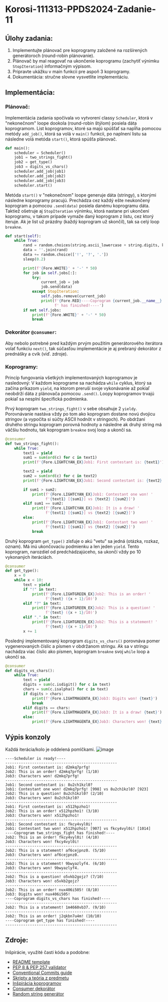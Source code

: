 # Korosi-111313-PPDS2024-Zadanie-11
## Úlohy zadania:
1) Implementujte plánovač pre koprogramy založené na rozšírených generátoroch (round-robin plánovanie).
2) Plánovač by mal reagovať na ukončenie koprogramu (zachytiť výnimku `StopIteration`) informačným výpisom.
3) Pripravte ukážku v main funkcii pre aspoň 3 koprogramy.
4) Dokumentácia: stručne slovne vysvetlite implementáciu.
## Implementácia:
### Plánovač:
Implementácia zadania spočívala vo vytvorení classy `Scheduler`, ktorá v "nekonečnom" loope dookola (round-robin štýlom) posiela dáta koprogramom. List koprogramov, ktoré sa majú spúšťať sa napĺňa pomocou metódy `add_job()`, ktorá sa volá v `main()` funkcii, po naplnení listu sa následne volá metóda `start()`, ktorá spúšťa plánovač.
```py
def main():
    scheduler = Scheduler()
    job1 = two_strings_fight()
    job2 = get_type()
    job3 = digits_vs_chars()
    scheduler.add_job(job1)
    scheduler.add_job(job2)
    scheduler.add_job(job3)
    scheduler.start()
```

Metóda `start()` v "nekonečnom" loope generuje dáta (stringy), s ktorými následne koprogramy pracujú. Prechádza cez každý ešte neukončený koprogram a pomocou `.send(data)` posiela danému koprogramu dáta. Taktiež ošetruje aj `StopIteration` výnimku, ktorá nastane pri ukončení koprogramu, v takom prípade vymaže daný koprogram z listu, cez ktorý iteruje.
Ak je list už prázdny (každý koprogram už skončil), tak sa celý loop `breakne`.
```py
def start(self):
    while True:
        rand = random.choices(string.ascii_lowercase + string.digits, k=10)
        data = ''.join(rand)
        data += random.choice(['!', '?', '.'])
        sleep(0.2)

        print(f'{Fore.WHITE}' + '-' * 50)
        for job in self.jobs[:]:
            try:
                current_job = job
                job.send(data)
            except StopIteration:
                self.jobs.remove(current_job)
                print(f'{Fore.RED}----Coprogram {current_job.__name__}'
                      f' has finished!----')
        if not self.jobs:
            print(f'{Fore.WHITE}' + '-' * 50)
            break
```

### Dekorátor `@consumer`:
Aby nebolo potrebné pred každým prvým použitím generátorového iterátora volať funkciu `next()`, tak súčasťou implementácie je aj prebraný dekorátor z prednášky a cvík (viď. zdroje).

### Koprogramy:
Princíp fungovania všetkých implementovaných koprogramov je nasledovný: V každom koprograme sa nachádza `while` cyklus, ktorý sa začína príkazom `yield`, na ktorom preruší svoje vykonávanie až pokiaľ neobdrží dáta z plánovača pomocou `.send()`. Loopy koprogramov trvajú pokiaľ sa nesplní špecifická podmienka. 

Prvý koprogram `two_strings_fight()` v sebe obsahuje 2 `yieldy`. Porovnávanie nastáva vždy po tom ako koprogram dostane novú dvojicu stringov (a vypočíta si súčty ASCII hodnôt v stringoch). Po obdržaní druhého stringu koprogram porovná hodnoty a následne ak druhý string má väčšiu hodnotu, tak koprogram `breakne` svoj loop a ukončí sa.

```py
@consumer
def two_strings_fight():
    while True:
        text1 = yield
        sum1 = sum(ord(c) for c in text1)
        print(f'{Fore.LIGHTCYAN_EX}Job1: First contestant is: {text1}')

        text2 = yield
        sum2 = sum(ord(c) for c in text2)
        print(f'{Fore.LIGHTCYAN_EX}Job1: Second contestant is: {text2}')

        if sum1 > sum2:
            print(f'{Fore.LIGHTCYAN_EX}Job1: Contestant one won! '
                  f'{text1} [{sum1}] vs {text2} [{sum2}]')
        elif sum1 == sum2:
            print(f'{Fore.LIGHTCYAN_EX}Job1: It is a draw! '
                  f'{text1} [{sum1}] vs {text2} [{sum2}]')
        else:
            print(f'{Fore.LIGHTCYAN_EX}Job1: Contestant two won! '
                  f'{text1} [{sum1}] vs {text2} [{sum2}]')
            break
```
Druhý koprogram `get_type()` zisťuje o akú "vetu" sa jedná (otázka, rozkaz, oznam). Má inú ukončovaciu podmienku a len jeden `yield`. Tento koprogram, narozdiel od predchádzajúceho, sa ukončí vždy po 10 vykonaných iteráciách.
```py
@consumer
def get_type():
    x = 0
    while x < 10:
        text = yield
        if "!" in text:
            print(f'{Fore.LIGHTGREEN_EX}Job2: This is an order! '
                  f'{text} ({x + 1}/10)')
        elif "?" in text:
            print(f'{Fore.LIGHTGREEN_EX}Job2: This is a question! '
                  f'{text} ({x + 1}/10)')
        elif "." in text:
            print(f'{Fore.LIGHTGREEN_EX}Job2: This is a statement! '
                  f'{text} ({x + 1}/10)')
        x += 1
```
Posledný implementovaný koprogram `digits_vs_chars()` porovnáva pomer vygenerovaných číslic a písmen v obdržanom stringu. Ak sa v stringu nachádza viac číslic ako písmen, koprogram `breakne` svoj `while` loop a ukončí sa.
```py
@consumer
def digits_vs_chars():
    while True:
        text = yield
        digits = sum(c.isdigit() for c in text)
        chars = sum(c.isalpha() for c in text)
        if digits > chars:
            print(f'{Fore.LIGHTMAGENTA_EX}Job3: Digits won! {text}')
            break
        elif digits == chars:
            print(f'{Fore.LIGHTMAGENTA_EX}Job3: It is a draw! {text}')
        else:
            print(f'{Fore.LIGHTMAGENTA_EX}Job3: Characters won! {text}')
```
## Výpis konzoly
Každá iterácia/kolo je oddelená pomlčkami. 
![image](https://github.com/RichardKorosi/Korosi-111313-PPDS2024/assets/99643046/cf2298dc-adc8-47e8-8282-78807539b48c)
```
----Scheduler is ready!----
--------------------------------------------------
Job1: First contestant is: d2mkq7prfg!    
Job2: This is an order! d2mkq7prfg! (1/10)
Job3: Characters won! d2mkq7prfg!
--------------------------------------------------
Job1: Second contestant is: 8u2ch1kzl0?
Job1: Contestant one won! d2mkq7prfg! [998] vs 8u2ch1kzl0? [923]
Job2: This is a question! 8u2ch1kzl0? (2/10)
Job3: Characters won! 8u2ch1kzl0?
--------------------------------------------------
Job1: First contestant is: x512hpzho1!    
Job2: This is an order! x512hpzho1! (3/10)
Job3: Characters won! x512hpzho1!
--------------------------------------------------
Job1: Second contestant is: fkcy4vyl0i!
Job1: Contestant two won! x512hpzho1! [907] vs fkcy4vyl0i! [1014]
----Coprogram two_strings_fight has finished!----
Job2: This is an order! fkcy4vyl0i! (4/10)
Job3: Characters won! fkcy4vyl0i!
--------------------------------------------------
Job2: This is a statement! af6cejpnz0. (5/10)
Job3: Characters won! af6cejpnz0.
--------------------------------------------------
Job2: This is a statement! 9bwyazlyf4. (6/10)
Job3: Characters won! 9bwyazlyf4.
--------------------------------------------------
Job2: This is a question! o5vkb2gojz? (7/10)
Job3: Characters won! o5vkb2gojz?
--------------------------------------------------
Job2: This is an order! nux406i505! (8/10)     
Job3: Digits won! nux406i505!
----Coprogram digits_vs_chars has finished!----
--------------------------------------------------
Job2: This is a statement! 1m4660vb37. (9/10)
--------------------------------------------------
Job2: This is an order! j2qkbn7u4m! (10/10)       
----Coprogram get_type has finished!----
--------------------------------------------------
```

## Zdroje:
Inšpirácie, využité časti kódu a podobne:
* [README template](https://github.com/matiassingers/awesome-readme)
* [PEP 8 & PEP 257 validator](https://www.codewof.co.nz/style/python3/)
* [Conventional Commits guide](https://www.conventionalcommits.org/en/v1.0.0/)
* [Skripty a teória z predmetu](https://elearn.elf.stuba.sk/moodle/course/view.php?id=699)
* [Inšpirácia koprogramov](https://github.com/tj314/ppds-seminars/blob/ppds2024/lecture11/07-coroutine.py)
* [Consumer dekorátor](https://elearn.elf.stuba.sk/moodle/pluginfile.php/77428/mod_resource/content/0/2024-11.async.pdf)
* [Random string generátor](https://stackoverflow.com/questions/2257441/random-string-generation-with-upper-case-letters-and-digits)

